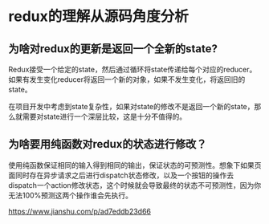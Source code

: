 # redux的理解从源码角度分析

## 为啥对redux的更新是返回一个全新的state?

Redux接受一个给定的state，然后通过循环将state传递给每个对应的reducer。如果有发生变化reducer将返回一个新的对象，如果不发生变化，将返回旧的state。

在项目开发中考虑到state复杂性，如果对state的修改不是返回一个新的state，那么就需要对state进行一个深层比较，这是十分不值得的。

## 为啥要用纯函数对redux的状态进行修改？

使用纯函数保证相同的输入得到相同的输出，保证状态的可预测性。想象下如果页面同时存在异步请求之后进行dispatch状态修改，以及一个按钮的操作去dispatch一个action修改状态，这个时候就会导致最终的状态不可预测性，因为你无法100%预测这两个操作谁会先执行。


https://www.jianshu.com/p/ad7eddb23d66